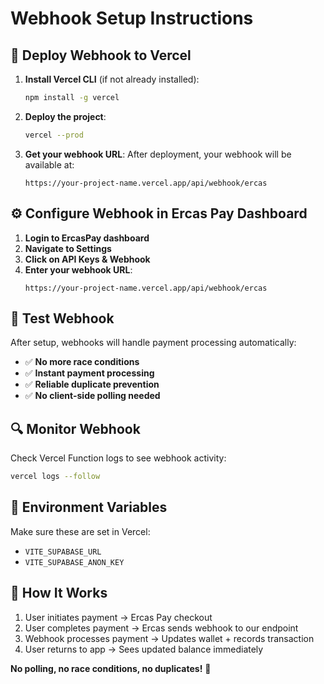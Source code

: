 # Webhook Setup Instructions

## 🚀 Deploy Webhook to Vercel

1. **Install Vercel CLI** (if not already installed):
   ```bash
   npm install -g vercel
   ```

2. **Deploy the project**:
   ```bash
   vercel --prod
   ```

3. **Get your webhook URL**:
   After deployment, your webhook will be available at:
   ```
   https://your-project-name.vercel.app/api/webhook/ercas
   ```

## ⚙️ Configure Webhook in Ercas Pay Dashboard

1. **Login to ErcasPay dashboard**
2. **Navigate to Settings**
3. **Click on API Keys & Webhook**
4. **Enter your webhook URL**:
   ```
   https://your-project-name.vercel.app/api/webhook/ercas
   ```

## 🧪 Test Webhook

After setup, webhooks will handle payment processing automatically:

- ✅ **No more race conditions**
- ✅ **Instant payment processing**  
- ✅ **Reliable duplicate prevention**
- ✅ **No client-side polling needed**

## 🔍 Monitor Webhook

Check Vercel Function logs to see webhook activity:
```bash
vercel logs --follow
```

## 🔧 Environment Variables

Make sure these are set in Vercel:
- `VITE_SUPABASE_URL`
- `VITE_SUPABASE_ANON_KEY`

## 🎯 How It Works

1. User initiates payment → Ercas Pay checkout
2. User completes payment → Ercas sends webhook to our endpoint
3. Webhook processes payment → Updates wallet + records transaction
4. User returns to app → Sees updated balance immediately

**No polling, no race conditions, no duplicates!** 🎉
